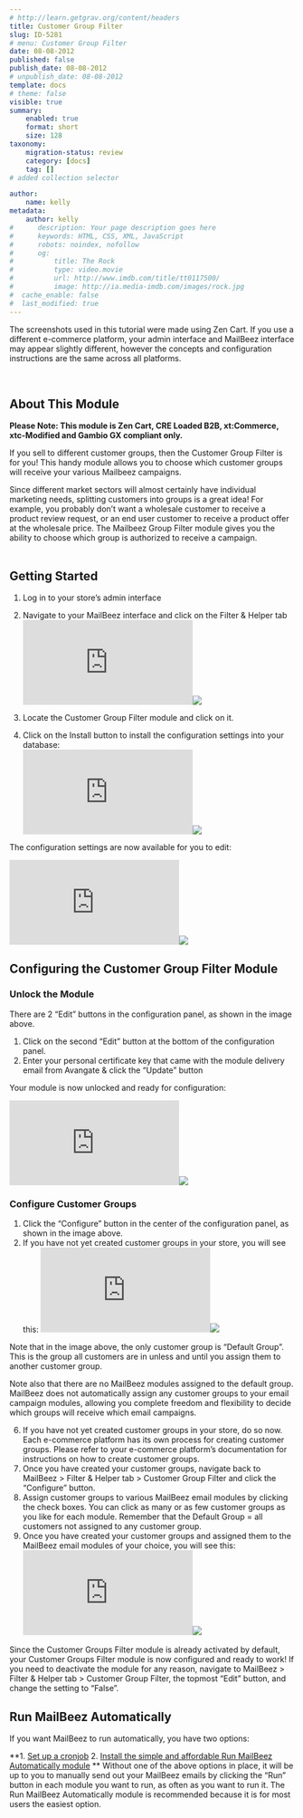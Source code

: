 ```yaml
---
# http://learn.getgrav.org/content/headers
title: Customer Group Filter
slug: ID-5281
# menu: Customer Group Filter
date: 08-08-2012
published: false
publish_date: 08-08-2012
# unpublish_date: 08-08-2012
template: docs
# theme: false
visible: true
summary:
    enabled: true
    format: short
    size: 128
taxonomy:
    migration-status: review
    category: [docs]
    tag: []
# added collection selector

author:
    name: kelly
metadata:
    author: kelly
#      description: Your page description goes here
#      keywords: HTML, CSS, XML, JavaScript
#      robots: noindex, nofollow
#      og:
#          title: The Rock
#          type: video.movie
#          url: http://www.imdb.com/title/tt0117500/
#          image: http://ia.media-imdb.com/images/rock.jpg
#  cache_enable: false
#  last_modified: true
---
```


The screenshots used in this tutorial were made using Zen Cart. If you use a different e-commerce platform, your admin interface and MailBeez interface may appear slightly different, however the concepts and configuration instructions are the same across all platforms.

 

## About This Module

**Please Note: This module is Zen Cart, CRE Loaded B2B, xt:Commerce, xtc-Modified and Gambio GX compliant only.**

If you sell to different customer groups, then the Customer Group Filter is for you! This handy module allows you to choose which customer groups will receive your various Mailbeez campaigns.

Since different market sectors will almost certainly have individual marketing needs, splitting customers into groups is a great idea! For example, you probably don’t want a wholesale customer to receive a product review request, or an end user customer to receive a product offer at the wholesale price. The Mailbeez Group Filter module gives you the ability to choose which group is authorized to receive a campaign.  
  

## Getting Started

1. Log in to your store’s admin interface
2. Navigate to your MailBeez interface and click on the Filter & Helper tab
[![](http://localhost/wordpress_mailbeez_EOL/wp-content/themes/awake/lib/scripts/timthumb/thumb.php?src=http://www.mailbeez.com/images/doc/common_images/filter_tab.png&w=270&h=85&zc=1&q=100 "Filter & Helper Tab")](http://www.mailbeez.com/images/doc/common_images/filter_tab.png "Filter & Helper Tab")![](http://localhost/wordpress_mailbeez_EOL/wp-content/themes/awake/images/shortcodes/image_shadow.png)

4. Locate the Customer Group Filter module and click on it.
5. Click on the Install button to install the configuration settings into your database:  
[![](http://localhost/wordpress_mailbeez_EOL/wp-content/themes/awake/lib/scripts/timthumb/thumb.php?src=http://www.mailbeez.com/images/doc/filterbeez/filter_check_group/customer_group_filter_config1.png&w=175&h=82&zc=1&q=100 "Install Configuration Settings into your Database")](http://www.mailbeez.com/images/doc/filterbeez/filter_check_group/customer_group_filter_config1.png "Install Configuration Settings into your Database")![](http://localhost/wordpress_mailbeez_EOL/wp-content/themes/awake/images/shortcodes/image_shadow.png)

The configuration settings are now available for you to edit:

[![](http://localhost/wordpress_mailbeez_EOL/wp-content/themes/awake/lib/scripts/timthumb/thumb.php?src=http://www.mailbeez.com/images/doc/filterbeez/filter_check_group/customer_group_filter_config2.png&w=175&h=270&zc=1&q=100 "Customer Group Filter Configuration Settings")](http://www.mailbeez.com/images/doc/filterbeez/filter_check_group/customer_group_filter_config2.png "Customer Group Filter Configuration Settings")![](http://localhost/wordpress_mailbeez_EOL/wp-content/themes/awake/images/shortcodes/image_shadow.png)

## Configuring the Customer Group Filter Module

### Unlock the Module

There are 2 “Edit” buttons in the configuration panel, as shown in the image above.

1. Click on the second “Edit” button at the bottom of the configuration panel.
2. Enter your personal certificate key that came with the module delivery email from Avangate & click the “Update” button

Your module is now unlocked and ready for configuration:

[![](http://localhost/wordpress_mailbeez_EOL/wp-content/themes/awake/lib/scripts/timthumb/thumb.php?src=http://www.mailbeez.com/images/doc/filterbeez/filter_check_group/customer_group_filter_config3.png&w=175&h=266&zc=1&q=100 "Customer Group Filter Configuration Panel")](http://www.mailbeez.com/images/doc/filterbeez/filter_check_group/customer_group_filter_config3.png "Customer Group Filter Configuration Panel")![](http://localhost/wordpress_mailbeez_EOL/wp-content/themes/awake/images/shortcodes/image_shadow.png)

### Configure Customer Groups

1. Click the “Configure” button in the center of the configuration panel, as shown in the image above.
2. If you have not yet created customer groups in your store, you will see this:
[![](http://localhost/wordpress_mailbeez_EOL/wp-content/themes/awake/lib/scripts/timthumb/thumb.php?src=http://www.mailbeez.com/images/doc/filterbeez/filter_check_group/customer_group_filter_config4.png&w=270&h=129&zc=1&q=100 "Unconfigured Customer Groups Panel")](http://www.mailbeez.com/images/doc/filterbeez/filter_check_group/customer_group_filter_config4.png "Unconfigured Customer Groups Panel")![](http://localhost/wordpress_mailbeez_EOL/wp-content/themes/awake/images/shortcodes/image_shadow.png)

Note that in the image above, the only customer group is “Default Group”. This is the group all customers are in unless and until you assign them to another customer group.

Note also that there are no MailBeez modules assigned to the default group. MailBeez does not automatically assign any customer groups to your email campaign modules, allowing you complete freedom and flexibility to decide which groups will receive which email campaigns.

6. If you have not yet created customer groups in your store, do so now. Each e-commerce platform has its own process for creating customer groups. Please refer to your e-commerce platform’s documentation for instructions on how to create customer groups.
7. Once you have created your customer groups, navigate back to MailBeez > Filter & Helper tab > Customer Group Filter and click the “Configure” button.
8. Assign customer groups to various MailBeez email modules by clicking the check boxes. You can click as many or as few customer groups as you like for each module. Remember that the Default Group = all customers not assigned to any customer group.
9. Once you have created your customer groups and assigned them to the MailBeez email modules of your choice, you will see this:
[![](http://localhost/wordpress_mailbeez_EOL/wp-content/themes/awake/lib/scripts/timthumb/thumb.php?src=http://www.mailbeez.com/images/doc/filterbeez/filter_check_group/customer_group_filter_config5.png&w=270&h=129&zc=1&q=100 "Configured Customer Groups Panel")](http://www.mailbeez.com/images/doc/filterbeez/filter_check_group/customer_group_filter_config5.png "Configured Customer Groups Panel")![](http://localhost/wordpress_mailbeez_EOL/wp-content/themes/awake/images/shortcodes/image_shadow.png)


Since the Customer Groups Filter module is already activated by default, your Customer Groups Filter module is now configured and ready to work! If you need to deactivate the module for any reason, navigate to MailBeez > Filter & Helper tab > Customer Group Filter, the topmost “Edit” button, and change the setting to “False”.



## Run MailBeez Automatically

If you want MailBeez to run automatically, you have two options:

**1. [Set up a cronjob](http://www.mailbeez.com/documentation/installation/config/advanced-configuration/)
2. [Install the simple and affordable Run MailBeez Automatically module](http://www.mailbeez.com/documentation/configbeez/config_cron_simple/)
**
Without one of the above options in place, it will be up to you to manually send out your MailBeez emails by clicking the “Run” button in each module you want to run, as often as you want to run it. The Run MailBeez Automatically module is recommended because it is for most users the easiest option.
